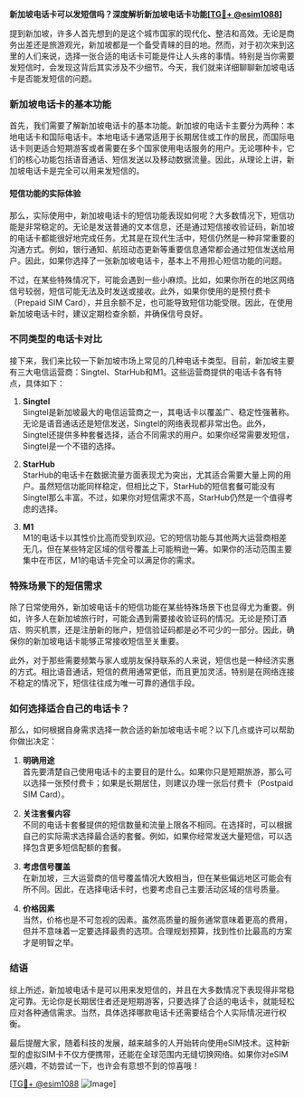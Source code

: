 **新加坡电话卡可以发短信吗？深度解析新加坡电话卡功能[[TG💪+ @esim1088](https://t.me/s/esim1088)]**

提到新加坡，许多人首先想到的是这个城市国家的现代化、整洁和高效。无论是商务出差还是旅游观光，新加坡都是一个备受青睐的目的地。然而，对于初次来到这里的人们来说，选择一张合适的电话卡可能是件让人头疼的事情。特别是当你需要发短信时，会发现这背后其实涉及不少细节。今天，我们就来详细聊聊新加坡电话卡是否能发短信的问题。

### 新加坡电话卡的基本功能

首先，我们需要了解新加坡电话卡的基本功能。新加坡的电话卡主要分为两种：本地电话卡和国际电话卡。本地电话卡通常适用于长期居住或工作的居民，而国际电话卡则更适合短期游客或者需要在多个国家使用电话服务的用户。无论哪种卡，它们的核心功能包括语音通话、短信发送以及移动数据流量。因此，从理论上讲，新加坡电话卡是完全可以用来发短信的。

#### 短信功能的实际体验

那么，实际使用中，新加坡电话卡的短信功能表现如何呢？大多数情况下，短信功能是非常稳定的。无论是发送普通的文本信息，还是通过短信接收验证码，新加坡的电话卡都能很好地完成任务。尤其是在现代生活中，短信仍然是一种非常重要的沟通方式。例如，银行通知、航班动态更新等重要信息通常都会通过短信发送给用户。因此，如果你选择了一张新加坡电话卡，基本上不用担心短信功能的问题。

不过，在某些特殊情况下，可能会遇到一些小麻烦。比如，如果你所在的地区网络信号较弱，短信可能无法及时发送或接收。此外，如果你使用的是预付费卡（Prepaid SIM Card），并且余额不足，也可能导致短信功能受限。因此，在使用新加坡电话卡时，建议定期检查余额，并确保信号良好。

### 不同类型的电话卡对比

接下来，我们来比较一下新加坡市场上常见的几种电话卡类型。目前，新加坡主要有三大电信运营商：Singtel、StarHub和M1。这些运营商提供的电话卡各有特点，具体如下：

1. **Singtel**  
   Singtel是新加坡最大的电信运营商之一，其电话卡以覆盖广、稳定性强著称。无论是语音通话还是短信发送，Singtel的网络表现都非常出色。此外，Singtel还提供多种套餐选择，适合不同需求的用户。如果你经常需要发短信，Singtel是一个不错的选择。

2. **StarHub**  
   StarHub的电话卡在数据流量方面表现尤为突出，尤其适合需要大量上网的用户。虽然短信功能同样稳定，但相比之下，StarHub的短信套餐可能没有Singtel那么丰富。不过，如果你对短信需求不高，StarHub仍然是一个值得考虑的选择。

3. **M1**  
   M1的电话卡以其性价比高而受到欢迎。它的短信功能与其他两大运营商相差无几，但在某些特定区域的信号覆盖上可能稍逊一筹。如果你的活动范围主要集中在市区，M1的电话卡完全可以满足你的需求。

### 特殊场景下的短信需求

除了日常使用外，新加坡电话卡的短信功能在某些特殊场景下也显得尤为重要。例如，许多人在新加坡旅行时，可能会遇到需要接收验证码的情况。无论是预订酒店、购买机票，还是注册新的账户，短信验证码都是必不可少的一部分。因此，确保你的新加坡电话卡能够正常接收短信至关重要。

此外，对于那些需要频繁与家人或朋友保持联系的人来说，短信也是一种经济实惠的方式。相比语音通话，短信的费用通常更低，而且更加灵活。特别是在网络连接不稳定的情况下，短信往往成为唯一可靠的通信手段。

### 如何选择适合自己的电话卡？

那么，如何根据自身需求选择一款合适的新加坡电话卡呢？以下几点或许可以帮助你做出决定：

1. **明确用途**  
   首先要清楚自己使用电话卡的主要目的是什么。如果你只是短期旅游，那么可以选择一张预付费卡；如果是长期居住，则建议办理一张后付费卡（Postpaid SIM Card）。

2. **关注套餐内容**  
   不同的电话卡套餐提供的短信数量和流量上限各不相同。在选择时，可以根据自己的实际需求选择最合适的套餐。例如，如果你经常发送大量短信，可以选择包含更多短信配额的套餐。

3. **考虑信号覆盖**  
   在新加坡，三大运营商的信号覆盖情况大致相当，但在某些偏远地区可能会有所不同。因此，在选择电话卡时，也要考虑自己主要活动区域的信号质量。

4. **价格因素**  
   当然，价格也是不可忽视的因素。虽然高质量的服务通常意味着更高的费用，但并不意味着一定要选择最贵的选项。合理规划预算，找到性价比最高的方案才是明智之举。

### 结语

综上所述，新加坡电话卡是可以用来发短信的，并且在大多数情况下表现得非常稳定可靠。无论你是长期居住者还是短期游客，只要选择了合适的电话卡，就能轻松应对各种通信需求。当然，具体选择哪款电话卡还需要结合个人实际情况进行权衡。

最后提醒大家，随着科技的发展，越来越多的人开始转向使用eSIM技术。这种新型的虚拟SIM卡不仅方便携带，还能在全球范围内无缝切换网络。如果你对eSIM感兴趣，不妨尝试一下，也许会有意想不到的惊喜哦！

[[TG💪+ @esim1088](https://t.me/s/esim1088) ![Image](https://i.postimg.cc/4NQfJmqS/Snipaste-2025-05-13-00-14-12.png)]